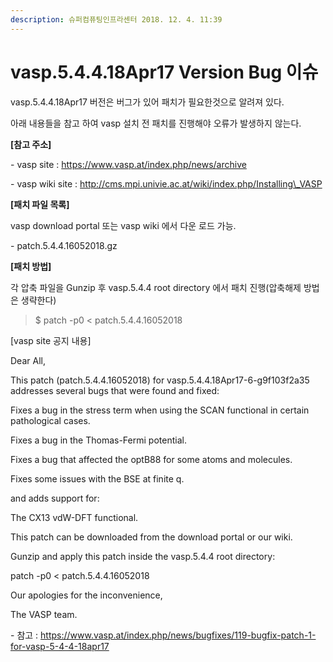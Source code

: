 ```yaml
---
description: 슈퍼컴퓨팅인프라센터 2018. 12. 4. 11:39
---
```


# vasp.5.4.4.18Apr17 Version Bug 이슈

vasp.5.4.4.18Apr17 버전은 버그가 있어 패치가 필요한것으로 알려져 있다.

아래 내용들을 참고 하여 vasp 설치 전 패치를 진행해야 오류가 발생하지 않는다.

&#x20;

**\[참고 주소]**

\- vasp site : https://www.vasp.at/index.php/news/archive

\- vasp wiki site : http://cms.mpi.univie.ac.at/wiki/index.php/Installing\_VASP

&#x20;

**\[패치 파일 목록]**

vasp download portal 또는 vasp wiki 에서 다운 로드 가능.

\- patch.5.4.4.16052018.gz

&#x20;

**\[패치 방법]**

각 압축 파일을 Gunzip 후 vasp.5.4.4 root directory 에서 패치 진행(압축해제 방법은 생략한다)

> $ patch -p0 < patch.5.4.4.16052018



\[vasp site 공지 내용]&#x20;



Dear All,



This patch (patch.5.4.4.16052018) for vasp.5.4.4.18Apr17-6-g9f103f2a35 addresses several bugs that were found and fixed:



Fixes a bug in the stress term when using the SCAN functional in certain pathological cases.

Fixes a bug in the Thomas-Fermi potential.

Fixes a bug that affected the optB88 for some atoms and molecules.

Fixes some issues with the BSE at finite q.

and adds support for:



The CX13 vdW-DFT functional.

This patch can be downloaded from the download portal or our wiki.



Gunzip and apply this patch inside the vasp.5.4.4 root directory:



patch -p0 < patch.5.4.4.16052018



Our apologies for the inconvenience,



The VASP team.



\- 참고 : https://www.vasp.at/index.php/news/bugfixes/119-bugfix-patch-1-for-vasp-5-4-4-18apr17
